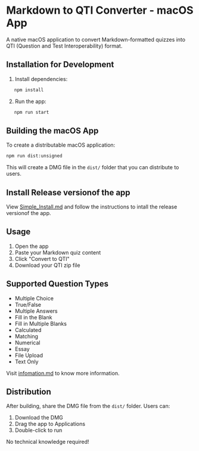 # Markdown to QTI Converter - macOS App

A native macOS application to convert Markdown-formatted quizzes into QTI (Question and Test Interoperability) format.

## Installation for Development

1. Install dependencies:
```bash
   npm install
```

2. Run the app:
```bash
   npm run start
```

## Building the macOS App

To create a distributable macOS application:
```bash
npm run dist:unsigned
```

This will create a DMG file in the `dist/` folder that you can distribute to users.

## Install Release versionof the app

View [Simple_Install.md](Simple_Install.md) and follow the instructions to intall the release versionof the app.

## Usage

1. Open the app
2. Paste your Markdown quiz content
3. Click "Convert to QTI"
4. Download your QTI zip file

## Supported Question Types

- Multiple Choice
- True/False
- Multiple Answers
- Fill in the Blank
- Fill in Multiple Blanks
- Calculated
- Matching
- Numerical
- Essay
- File Upload
- Text Only

Visit [infomation.md](public/information.md) to know more information.

## Distribution

After building, share the DMG file from the `dist/` folder. Users can:
1. Download the DMG
2. Drag the app to Applications
3. Double-click to run

No technical knowledge required!
